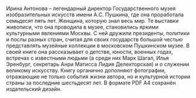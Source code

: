 <!--2025-10-19 11:20:21--><!--pdate:2020-->
Ирина Антонова – легендарный директор Государственного музея изобразительных искусств имени А.С. Пушкина, где она проработала семьдесят пять лет. Женщина, которую знал весь мир. Те выставки живописи, что она проводила в музее, становились яркими культурными явлениями Москвы. С ней дружили президенты, политики и послы разных стран, считая для своих государств большой честью представлять музейные коллекции в московском Пушкинском музее.
В своей книге она рассказывает о детстве, юности, военных годах, встречах с известными людьми (а среди них Марк Шагал, Илья Эренбург, секретарь Анри Матисса Лидия Делекторская) и о служении великому искусству.
Книгу органично дополняют фотографии, отражающие не только события жизни автора, но и культурной истории страны за последние шестьдесят лет.
В формате PDF A4 сохранён издательский дизайн.
